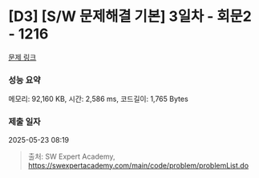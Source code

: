 # [D3] [S/W 문제해결 기본] 3일차 - 회문2 - 1216 

[문제 링크](https://swexpertacademy.com/main/code/problem/problemDetail.do?contestProbId=AV14Rq5aABUCFAYi) 

### 성능 요약

메모리: 92,160 KB, 시간: 2,586 ms, 코드길이: 1,765 Bytes

### 제출 일자

2025-05-23 08:19



> 출처: SW Expert Academy, https://swexpertacademy.com/main/code/problem/problemList.do